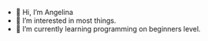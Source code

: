 - 👋 Hi, I’m Angelina
- 👀 I’m interested in most things.
- 🌱 I’m currently learning programming on beginners level.
  

<!---
Lina-opsT/Lina-opsT is a ✨ special ✨ repository because its `README.md` (this file) appears on your GitHub profile.
You can click the Preview link to take a look at your changes.
--->
